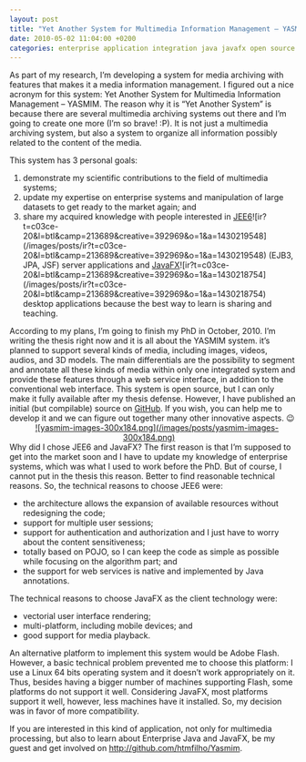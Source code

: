 ```yaml
---
layout: post
title: "Yet Another System for Multimedia Information Management – YASMIM"
date: 2010-05-02 11:04:00 +0200
categories: enterprise application integration java javafx open source research software architecture web services
---
```


As part of my research, I’m developing a system for media archiving with features that makes it a media information management. I figured out a nice acronym for this system: Yet Another System for Multimedia Information Management – YASMIM. The reason why it is “Yet Another System” is because there are several multimedia archiving systems out there and I’m going to create one more (I’m so brave! :P). It is not just a multimedia archiving system, but also a system to organize all information possibly related to the content of the media.

This system has 3 personal goals:

<ol>
<li>demonstrate my scientific contributions to the field of multimedia systems;</li>
<li>update my expertise on enterprise systems and manipulation of large datasets to get ready to the market again; and</li>
<li>share my acquired knowledge with people interested in <a href="http://www.amazon.com/Beginning-Java-trade-Platform-GlassFish/dp/1430219548?ie=UTF8&amp;tag=c03ce-20&amp;link_code=btl&amp;camp=213689&amp;creative=392969" target="_blank">JEE6</a>![ir?t=c03ce-20&l=btl&camp=213689&creative=392969&o=1&a=1430219548](/images/posts/ir?t=c03ce-20&l=btl&camp=213689&creative=392969&o=1&a=1430219548) (EJB3, JPA, JSF) server applications and <a href="http://www.amazon.com/Pro-JavaFX-trade-Platform-Technology/dp/1430218754?ie=UTF8&amp;tag=c03ce-20&amp;link_code=btl&amp;camp=213689&amp;creative=392969" target="_blank">JavaFX</a>![ir?t=c03ce-20&l=btl&camp=213689&creative=392969&o=1&a=1430218754](/images/posts/ir?t=c03ce-20&l=btl&camp=213689&creative=392969&o=1&a=1430218754) desktop applications because the best way to learn is sharing and teaching.</li>
</ol>
According to my plans, I’m going to finish my PhD in October, 2010. I’m writing the thesis right now and it is all about the YASMIM system. it’s planned to support several kinds of media, including images, videos, audios, and 3D models. The main differentials are the possibility to segment and annotate all these kinds of media within only one integrated system and provide these features through a web service interface, in addition to the conventional web interface. This system is open source, but I can only make it fully available after my thesis defense. However, I have published an initial (but compilable) source on <a href="http://github.com/htmfilho/Yasmim">GitHub</a>. If you wish, you can help me to develop it and we can figure out together many other innovative aspects. 😉

<div style="clear: both; text-align: center;"><a href="http://69.89.31.239/~hildeber/wp-content/uploads/2010/05/yasmim-images.png" style="margin-left: 1em; margin-right: 1em;">![yasmim-images-300x184.png](/images/posts/yasmim-images-300x184.png)</a></div>
Why did I chose JEE6 and JavaFX? The first reason is that I’m supposed to get into the market soon and I have to update my knowledge of enterprise systems, which was what I used to work before the PhD. But of course, I cannot put in the thesis this reason. Better to find reasonable technical reasons. So, the technical reasons to choose JEE6 were:

<ul>
<li>the architecture allows the expansion of available resources without redesigning the code;</li>
<li>support for multiple user sessions;</li>
<li>support for authentication and authorization and I just have to worry about the content sensitiveness;</li>
<li> totally based on POJO, so I can keep the code as simple as possible while focusing on the algorithm part; and</li>
<li>the support for web services is native and implemented by Java annotations.</li>
</ul>
The technical reasons to choose JavaFX as the client technology were:

<ul>
<li>vectorial user interface rendering;</li>
<li>multi-platform, including mobile devices; and</li>
<li>good support for media playback.</li>
</ul>
An alternative platform to implement this system would be Adobe Flash. However, a basic technical problem prevented me to choose this platform: I use a Linux 64 bits operating system and it doesn’t work appropriately on it. Thus, besides having a bigger number of machines supporting Flash, some platforms do not support it well. Considering JavaFX, most platforms support it well, however, less machines have it installed. So, my decision was in favor of more compatibility.

If you are interested in this kind of application, not only for multimedia processing, but also to learn about Enterprise Java and JavaFX, be my guest and get involved on <a href="http://github.com/htmfilho/Yasmim">http://github.com/htmfilho/Yasmim</a>.

